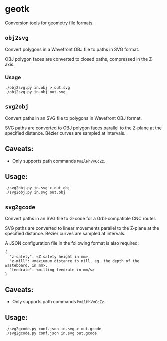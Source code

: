 # geotk

Conversion tools for geometry file formats.


## `obj2svg`

Convert polygons in a Wavefront OBJ file to paths in SVG format.

OBJ polygon faces are converted to closed paths, compressed in the Z-axis.


### Usage

    ./obj2svg.py in.obj > out.svg
    ./obj2svg.py in.obj out.svg


## `svg2obj`

Convert paths in an SVG file to polygons in Wavefront OBJ format.

SVG paths are converted to OBJ polygon faces parallel to the Z-plane at the specified distance. Bézier curves are sampled at intervals.


## Caveats:

-   Only supports path commands `MmLlHhVvCcZz`.


## Usage:
    
    ./svg2obj.py in.svg > out.obj
    ./svg2obj.py in.svg out.obj


## `svg2gcode`

Convert paths in an SVG file to G-code for a Grbl-compatible CNC router.

SVG paths are converted to linear movements parallel to the Z-plane at the specified distance. Bézier curves are sampled at intervals.

A JSON configuration file in the following format is also required:

```
{
  "z-safety": <Z safety height in mm>,
  "z-mill": <maxiumum distance to mill, eg. the depth of the wasteboard, in mm>,
  "feedrate": <milling feedrate in mm/s>
}
```


## Caveats:

-   Only supports path commands `MmLlHhVvCcZz`.


## Usage:
    
    ./svg2gcode.py conf.json in.svg > out.gcode
    ./svg2gcode.py conf.json in.svg out.gcode
